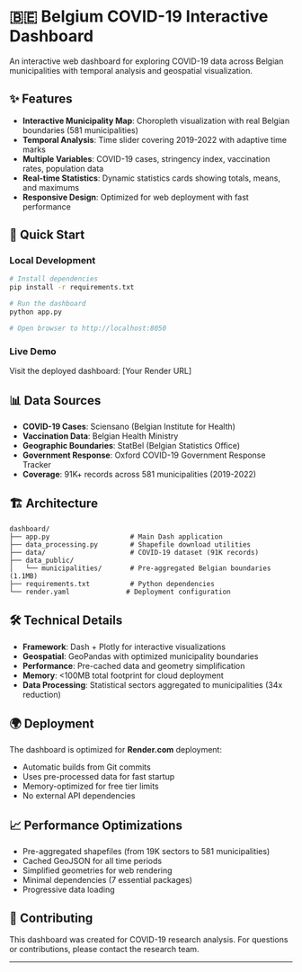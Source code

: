 # 🇧🇪 Belgium COVID-19 Interactive Dashboard

An interactive web dashboard for exploring COVID-19 data across Belgian municipalities with temporal analysis and geospatial visualization.

## ✨ Features

- **Interactive Municipality Map**: Choropleth visualization with real Belgian boundaries (581 municipalities)
- **Temporal Analysis**: Time slider covering 2019-2022 with adaptive time marks
- **Multiple Variables**: COVID-19 cases, stringency index, vaccination rates, population data
- **Real-time Statistics**: Dynamic statistics cards showing totals, means, and maximums
- **Responsive Design**: Optimized for web deployment with fast performance

## 🚀 Quick Start

### Local Development
```bash
# Install dependencies
pip install -r requirements.txt

# Run the dashboard
python app.py

# Open browser to http://localhost:8050
```

### Live Demo
Visit the deployed dashboard: [Your Render URL]

## 📊 Data Sources

- **COVID-19 Cases**: Sciensano (Belgian Institute for Health)
- **Vaccination Data**: Belgian Health Ministry  
- **Geographic Boundaries**: StatBel (Belgian Statistics Office)
- **Government Response**: Oxford COVID-19 Government Response Tracker
- **Coverage**: 91K+ records across 581 municipalities (2019-2022)

## 🏗️ Architecture

```
dashboard/
├── app.py                    # Main Dash application
├── data_processing.py        # Shapefile download utilities
├── data/                     # COVID-19 dataset (91K records)
├── data_public/
│   └── municipalities/       # Pre-aggregated Belgian boundaries (1.1MB)
├── requirements.txt          # Python dependencies
└── render.yaml              # Deployment configuration
```

## 🛠️ Technical Details

- **Framework**: Dash + Plotly for interactive visualizations
- **Geospatial**: GeoPandas with optimized municipality boundaries
- **Performance**: Pre-cached data and geometry simplification
- **Memory**: <100MB total footprint for cloud deployment
- **Data Processing**: Statistical sectors aggregated to municipalities (34x reduction)

## 🌍 Deployment

The dashboard is optimized for **Render.com** deployment:
- Automatic builds from Git commits
- Uses pre-processed data for fast startup
- Memory-optimized for free tier limits
- No external API dependencies

## 📈 Performance Optimizations

- Pre-aggregated shapefiles (from 19K sectors to 581 municipalities)
- Cached GeoJSON for all time periods
- Simplified geometries for web rendering
- Minimal dependencies (7 essential packages)
- Progressive data loading

## 🤝 Contributing

This dashboard was created for COVID-19 research analysis. For questions or contributions, please contact the research team.

---